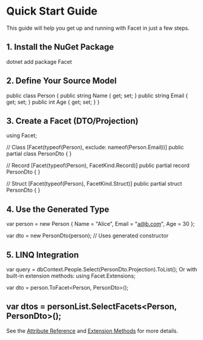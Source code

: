 # Quick Start Guide

This guide will help you get up and running with Facet in just a few steps.

## 1. Install the NuGet Package
dotnet add package Facet
## 2. Define Your Source Model
public class Person
{
    public string Name { get; set; }
    public string Email { get; set; }
    public int Age { get; set; }
}
## 3. Create a Facet (DTO/Projection)
using Facet;

// Class
[Facet(typeof(Person), exclude: nameof(Person.Email))]
public partial class PersonDto { }

// Record
[Facet(typeof(Person), FacetKind.Record)]
public partial record PersonDto { }

// Struct
[Facet(typeof(Person), FacetKind.Struct)]
public partial struct PersonDto { }
## 4. Use the Generated Type
var person = new Person { Name = "Alice", Email = "a@b.com", Age = 30 };

var dto = new PersonDto(person); // Uses generated constructor
## 5. LINQ Integration
var query = dbContext.People.Select(PersonDto.Projection).ToList();
Or with built-in extension methods:
using Facet.Extensions;

var dto = person.ToFacet<Person, PersonDto>();

var dtos = personList.SelectFacets<Person, PersonDto>();
---

See the [Attribute Reference](03_AttributeReference.md) and [Extension Methods](05_Extensions.md) for more details.
